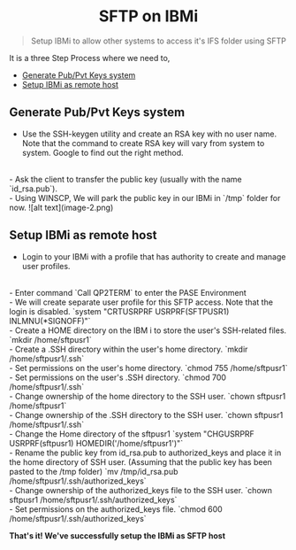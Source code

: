 <h1 align=center> SFTP on IBMi
</h1>

>Setup IBMi to allow other systems to access it's IFS folder using SFTP

It is a three Step Process where we need to,
- [Generate Pub/Pvt Keys system](#generate-pubpvt-keys-system)
- [Setup IBMi as remote host](#setup-ibmi-as-remote-host)


## Generate Pub/Pvt Keys system
- Use the SSH-keygen utility and create an RSA key with no user name. Note that the command to create RSA key will vary from system to system. Google to find out the right method.
<br>
- Ask the client to transfer the public key (usually with the name `id_rsa.pub`).
<br>
- Using WINSCP, We will park the public key in our IBMi in `/tmp` folder for now.
  ![alt text](image-2.png)

## Setup IBMi as remote host
- Login to your IBMi with a profile that has authority to create and manage user profiles. 
<br>  
- Enter command `Call QP2TERM` to enter the PASE Environment 
<br>
- We will create separate user profile for this SFTP access. Note that the login is disabled.
  `system "CRTUSRPRF USRPRF(SFTPUSR1) INLMNU(*SIGNOFF)"`
<br>
- Create a HOME directory on the IBM i to store the user's SSH-related files.
  `mkdir /home/sftpusr1`
<br>
- Create a .SSH directory within the user's home directory.
`mkdir /home/sftpusr1/.ssh`
<br>
- Set permissions on the user's home directory.
`chmod 755 /home/sftpusr1`
<br>
- Set permissions on the user's .SSH directory.
`chmod 700 /home/sftpusr1/.ssh`
<br>
- Change ownership of the home directory to the SSH user.
`chown sftpusr1 /home/sftpusr1`
<br>
- Change ownership of the .SSH directory to the SSH user.
`chown sftpusr1 /home/sftpusr1/.ssh`
<br>
- Change the Home directory of the sftpusr1
`system "CHGUSRPRF USRPRF(sftpusr1) HOMEDIR('/home/sftpusr1')"`
<br>
- Rename the public key from id_rsa.pub to authorized_keys and place it in the home directory of SSH user. (Assuming that the public key has been pasted to the /tmp folder)
  `mv /tmp/id_rsa.pub /home/sftpusr1/.ssh/authorized_keys`
<br>
- Change ownership of the authorized_keys file to the SSH user.
`chown sftpusr1 /home/sftpusr1/.ssh/authorized_keys`
<br>
- Set permissions on the authorized_keys file.
`chmod 600 /home/sftpusr1/.ssh/authorized_keys`


**That's it! We've successfully setup the IBMi as SFTP host**

